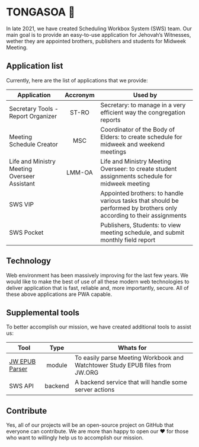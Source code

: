 # TONGASOA 👋

In late 2021, we have created Scheduling Workbox System (SWS) team. Our main goal is to provide an easy-to-use application for Jehovah’s Witnesses, wether they are appointed brothers, publishers and students for Midweek Meeting.

## Application list

Currently, here are the list of applications that we provide:

| Application                                   | Accronym  | Used by |
| --------------------------------------------- | :-------: | ------- |
| Secretary Tools - Report Organizer            | ST-RO     | Secretary: to manage in a very efficient way the congregation reports |
| Meeting Schedule Creator                      | MSC       | Coordinator of the Body of Elders: to create schedule for midweek and weekend meetings |
| Life and Ministry Meeting Overseer Assistant  | LMM-OA    | Life and Ministry Meeting Overseer: to create student assignments schedule for midweek meeting |
| SWS VIP                                       |           | Appointed brothers: to handle various tasks that should be performed by brothers only according to their assignments |
| SWS Pocket                                    |           | Publishers, Students: to view meeting schedule, and submit monthly field report |

## Technology

Web environment has been massively improving for the last few years. We would like to make the best of use of all these modern web technologies to deliver application that is fast, reliable and, more importantly, secure. All of these above applications are PWA capable.

## Supplemental tools

To better accomplish our mission, we have created additional tools to assist us:

| Tool           | Type    | Whats for |
| -------------- | :-----: | --------- |
| [JW EPUB Parser](https://github.com/sws2apps/jw-epub-parser#readme) | module  | To easily parse Meeting Workbook and Watchtower Study EPUB files from JW.ORG |
| SWS API        | backend | A backend service that will handle some server actions |

## Contribute

Yes, all of our projects will be an open-source project on GitHub that everyone can contribute. We are more than happy to open our ❤️ for those who want to willingly help us to accomplish our mission.
